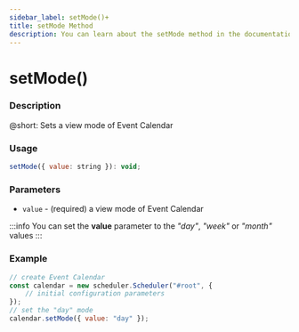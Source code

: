 ```yaml
---
sidebar_label: setMode()+
title: setMode Method
description: You can learn about the setMode method in the documentation of the DHTMLX JavaScript Event Calendar library. Browse developer guides and API reference, try out code examples and live demos, and download a free 30-day evaluation version of DHTMLX Event Calendar.
---
```


# setMode()

### Description

@short: Sets a view mode of Event Calendar

### Usage

~~~jsx {}
setMode({ value: string }): void;
~~~

### Parameters

- `value` - (required) a view mode of Event Calendar

:::info
You can set the **value** parameter to the *"day"*, *"week"* or *"month"* values
:::

### Example

~~~jsx {6}
// create Event Calendar
const calendar = new scheduler.Scheduler("#root", {
	// initial configuration parameters
});
// set the "day" mode
calendar.setMode({ value: "day" });
~~~
